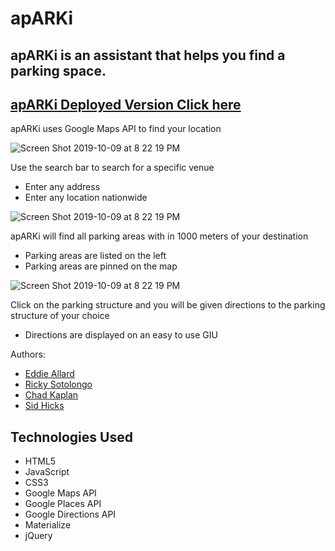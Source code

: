 # apARKi

## apARKi is an assistant that helps you find a parking space.

 ## [apARKi Deployed Version Click here](https://sidh80.github.io/apARKi/)

apARKi uses Google Maps API to find your location

 ![Screen Shot 2019-10-09 at 8 22 19 PM](https://user-images.githubusercontent.com/51130585/69690137-d736fd00-1098-11ea-96f7-e8f5144d8740.png)

Use the search bar to search for a specific venue
* Enter any address
* Enter any location nationwide

 ![Screen Shot 2019-10-09 at 8 22 19 PM](https://user-images.githubusercontent.com/51130585/69683384-a64bcd80-1082-11ea-9a65-af87f3a0b98d.png)

apARKi will find all parking areas with in 1000 meters of your destination
* Parking areas are listed on the left
* Parking areas are pinned on the map

 ![Screen Shot 2019-10-09 at 8 22 19 PM](https://user-images.githubusercontent.com/51130585/69683494-08a4ce00-1083-11ea-91d4-91e2e2d43152.png)

Click on the parking structure and you will be given directions to the parking structure of your choice
* Directions are displayed on an easy to use GIU

Authors:
  - [Eddie Allard](Https://www.theallardompany.com)
  - [Ricky Sotolongo](https://github.com/Rsotolongo77)
  - [Chad Kaplan](https://github.com/Chadkaplan)
  - [Sid Hicks](https://sidh80.github.io/)

  ## Technologies Used

- HTML5
- JavaScript
- CSS3
- Google Maps API
- Google Places API
- Google Directions API
- Materialize
- jQuery





